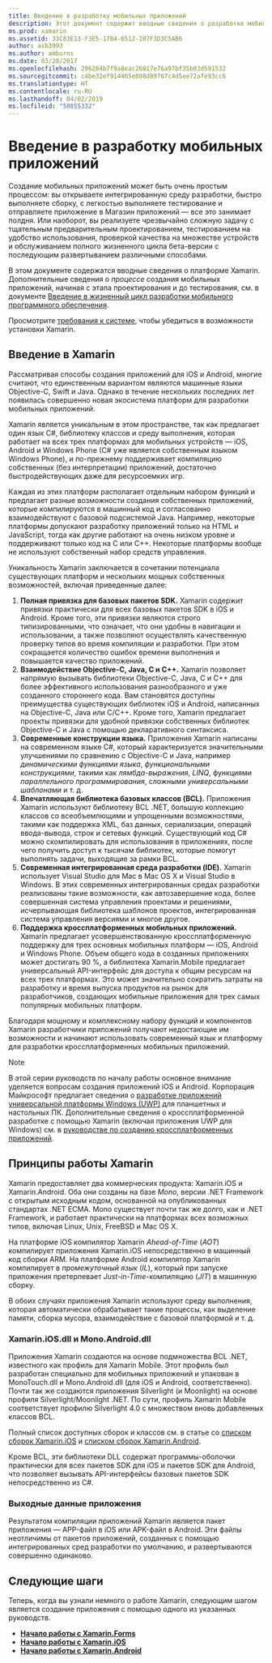 ```yaml
---
title: Введение в разработку мобильных приложений
description: Этот документ содержит вводные сведения о разработке мобильных приложений, в том числе о среде Xamarin, ее работе и создаваемых ею приложениях.
ms.prod: xamarin
ms.assetid: 33C83E13-F3E5-17B4-6512-207F3D3C5AB6
author: asb3993
ms.author: amburns
ms.date: 03/28/2017
ms.openlocfilehash: 296284b7f9a8eac26817e76a97bf35b03d591532
ms.sourcegitcommit: c4be32ef914465e808d89767c4d5ee72afe93cc6
ms.translationtype: HT
ms.contentlocale: ru-RU
ms.lasthandoff: 04/02/2019
ms.locfileid: "58855332"
---
```

# <a name="introduction-to-mobile-development"></a>Введение в разработку мобильных приложений

Создание мобильных приложений может быть очень простым процессом: вы открываете интегрированную среду разработки, быстро выполняете сборку, с легкостью выполняете тестирование и отправляете приложение в Магазин приложений — все это занимает полдня. Или наоборот, вы реализуете чрезвычайно сложную задачу с тщательным предварительным проектированием, тестированием на удобство использования, проверкой качества на множестве устройств и обслуживанием полного жизненного цикла бета-версии с последующим развертыванием различными способами.

В этом документе содержатся вводные сведения о платформе Xamarin. Дополнительные сведения о *процессе* создания мобильных приложений, начиная с этапа проектирования и до тестирования, см. в документе [Введение в жизненный цикл разработки мобильного программного обеспечения](~/cross-platform/get-started/introduction-to-mobile-sdlc.md).

Просмотрите [требования к системе](~/cross-platform/get-started/requirements.md#macos-requirements), чтобы убедиться в возможности установки Xamarin.

## <a name="introduction-to-xamarin"></a>Введение в Xamarin

Рассматривая способы создания приложений для iOS и Android, многие считают, что единственным вариантом являются машинные языки Objective-C, Swift и Java. Однако в течение нескольких последних лет появилась совершенно новая экосистема платформ для разработки мобильных приложений.

Xamarin является уникальным в этом пространстве, так как предлагает один язык C#, библиотеку классов и среду выполнения, которая работает на всех трех платформах для мобильных устройств — iOS, Android и Windows Phone (C# уже является собственным языком Windows Phone), и по-прежнему поддерживает компиляцию собственных (без интерпретации) приложений, достаточно быстродействующих даже для ресурсоемких игр.

Каждая из этих платформ располагает отдельным набором функций и предлагает разные возможности создания собственных приложений, которые компилируются в машинный код и согласованно взаимодействуют с базовой подсистемой Java. Например, некоторые платформы допускают разработку приложений только на HTML и JavaScript, тогда как другие работают на очень низком уровне и поддерживают только код на C или C++. Некоторые платформы вообще не используют собственный набор средств управления.

Уникальность Xamarin заключается в сочетании потенциала существующих платформ и нескольких мощных собственных возможностей, включая приведенные далее:

1.   **Полная привязка для базовых пакетов SDK.** Xamarin содержит привязки практически для всех базовых пакетов SDK в iOS и Android. Кроме того, эти привязки являются строго типизированными, что означает, что они удобны в навигации и использовании, а также позволяют осуществлять качественную проверку типов во время компиляции и разработки. При этом сокращается количество ошибок времени выполнения и повышается качество приложений.
1.   **Взаимодействие Objective-C, Java, C и C++.** Xamarin позволяет напрямую вызывать библиотеки Objective-C, Java, C и C++ для более эффективного использования разнообразного и уже созданного стороннего кода. Вам становятся доступны преимущества существующих библиотек iOS и Android, написанных на Objective-C, Java или C/C++. Кроме того, Xamarin предлагает проекты привязки для удобной привязки собственных библиотек Objective-C и Java с помощью декларативного синтаксиса.
1.   **Современные конструкции языка.** Приложения Xamarin написаны на современном языке C#, который характеризуется значительными улучшениями по сравнению с Objective-C и Java, например *динамическими функциями языка*, *функциональными конструкциями*, такими как *лямбда-выражения*, *LINQ*, функциями *параллельного программирования*, сложными *универсальными шаблонами* и т. д.
1.   **Впечатляющая библиотека базовых классов (BCL).** Приложения Xamarin используют библиотеку BCL .NET, большую коллекцию классов со всеобъемлющими и упрощенными возможностями, такими как поддержка XML, баз данных, сериализации, операций ввода-вывода, строк и сетевых функций. Существующий код C# можно скомпилировать для использования в приложениях, после чего получить доступ к тысячам библиотек, которые помогут выполнять задачи, выходящие за рамки BCL.
1.   **Современная интегрированная среда разработки (IDE).** Xamarin использует Visual Studio для Mac в Mac OS X и Visual Studio в Windows. В этих современных интегрированных средах разработки реализованы такие возможности, как автозавершение кода, более совершенная система управления проектами и решениями, исчерпывающая библиотека шаблонов проектов, интегрированная система управления версиями и многое другое.
1.   **Поддержка кроссплатформенных мобильных приложений.** Xamarin предлагает усовершенствованную кроссплатформенную поддержку для трех основных мобильных платформ — iOS, Android и Windows Phone. Объем общего кода в созданных приложениях может достигать 90 %, а библиотека Xamarin.Mobile предлагает универсальный API-интерфейс для доступа к общим ресурсам на всех трех платформах. Это может значительно сократить затраты на разработку и время выпуска продуктов на рынок для разработчиков, создающих мобильные приложения для трех самых популярных мобильных платформ.

Благодаря мощному и комплексному набору функций и компонентов Xamarin разработчики приложений получают недостающие им возможности и начинают использовать современный язык и платформу для разработки кроссплатформенных мобильных приложений.

> [!NOTE]
> В этой серии руководств по началу работы основное внимание уделяется вопросам создания приложений iOS и Android. Корпорация Майкрософт предлагает сведения о [разработке приложений универсальной платформы Windows (UWP)](https://docs.microsoft.com/windows/uwp/develop/) для планшетных и настольных ПК. Дополнительные сведения о кроссплатформенной разработке с помощью Xamarin (включая приложения UWP для Windows) см. в [руководстве по созданию кроссплатформенных приложений](~/cross-platform/app-fundamentals/building-cross-platform-applications/index.md).

## <a name="how-does-xamarin-work"></a>Принципы работы Xamarin

Xamarin предоставляет два коммерческих продукта: Xamarin.iOS и Xamarin.Android. Оба они созданы на базе *Mono*, версии .NET Framework с открытым исходным кодом, основанной на опубликованных стандартах .NET ECMA. Mono существует почти так же долго, как и .NET Framework, и работает практически на платформах всех возможных типов, включая Linux, Unix, FreeBSD и Mac OS X.

На платформе iOS компилятор Xamarin *Ahead-of-Time* (*AOT*) компилирует приложения Xamarin.iOS непосредственно в машинный код сборки ARM. На платформе Android компилятор Xamarin компилирует в *промежуточный язык* (*IL*), который при запуске приложения претерпевает *Just-in-Time*-компиляцию (*JIT*) в машинную сборку.

В обоих случаях приложения Xamarin используют среду выполнения, которая автоматически обрабатывает такие процессы, как выделение памяти, сборка мусора, взаимодействие с базовой платформой и т. д.

### <a name="xamariniosdll-and-monoandroiddll"></a>Xamarin.iOS.dll и Mono.Android.dll

Приложения Xamarin создаются на основе подмножества BCL .NET, известного как профиль для Xamarin Mobile. Этот профиль был разработан специально для мобильных приложений и упакован в MonoTouch.dll и Mono.Android.dll (для iOS и Android, соответственно). Почти так же создаются приложения Silverlight (и Moonlight) на основе профиля Silverlight/Moonlight .NET. По сути, профиль Xamarin Mobile соответствует профилю Silverlight 4.0 с множеством вновь добавленных классов BCL.

Полный список доступных сборок и классов см. в статье со [списком сборок Xamarin.iOS](~/cross-platform/internals/available-assemblies.md?context=xamarin/ios) и [списком сборок Xamarin.Android](~/cross-platform/internals/available-assemblies.md?context=xamarin/android).

Кроме BCL, эти библиотеки DLL содержат программы-оболочки практически для всех пакетов SDK для iOS и пакетов SDK для Android, что позволяет вызывать API-интерфейсы базовых пакетов SDK непосредственно из C#.

### <a name="application-output"></a>Выходные данные приложения

Результатом компиляции приложений Xamarin является пакет приложения — APP-файл в iOS или APK-файл в Android. Эти файлы неотличимы от пакетов приложений, созданных с помощью интегрированных сред разработки по умолчанию, и развертываются совершенно одинаково.

## <a name="next-steps"></a>Следующие шаги

Теперь, когда вы узнали немного о работе Xamarin, следующим шагом является создание приложения с помощью одного из указанных руководств.

- [**Начало работы с Xamarin.Forms**](~/get-started/index.yml)
- [**Начало работы с Xamarin.iOS**](~/ios/get-started/hello-ios/index.md)
- [**Начало работы с Xamarin.Android**](~/android/get-started/hello-android/index.md)
